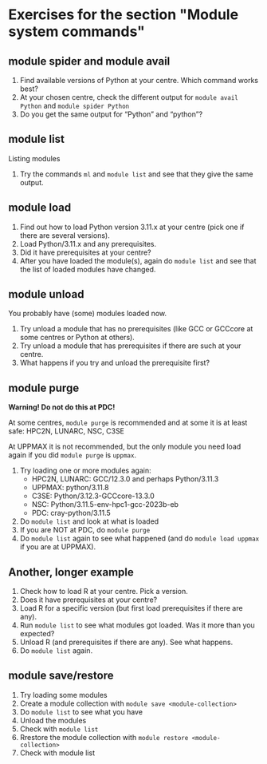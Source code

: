 # Exercises for the section "Module system commands" 

## module spider and module avail 

1. Find available versions of Python at your centre. Which command works best? 
2. At your chosen centre, check the different output for ``module avail Python`` and ``module spider Python``
3. Do you get the same output for “Python” and “python”?

## module list 

Listing modules 

1. Try the commands ``ml`` and ``module list`` and see that they give the same output. 

## module load 

1. Find out how to load Python version 3.11.x at your centre (pick one if there are several versions). 
2. Load Python/3.11.x and any prerequisites. 
3. Did it have prerequisites at your centre? 
4. After you have loaded the module(s), again do ``module list`` and see that the list of loaded modules have changed. 

## module unload 

You probably have (some) modules loaded now. 

1. Try unload a module that has no prerequisites (like GCC or GCCcore at some centres or Python at others). 
2. Try unload a module that has prerequisites if there are such at your centre. 
3. What happens if you try and unload the prerequisite first?

## module purge

**Warning! Do not do this at PDC!**

At some centres, ``module purge`` is recommended and at some it is at least safe: HPC2N, LUNARC, NSC, C3SE 

At UPPMAX it is not recommended, but the only module you need load again if you did ``module purge`` is ``uppmax``. 

1. Try loading one or more modules again: 
    - HPC2N, LUNARC: GCC/12.3.0 and perhaps Python/3.11.3
    - UPPMAX: python/3.11.8
    - C3SE: Python/3.12.3-GCCcore-13.3.0
    - NSC: Python/3.11.5-env-hpc1-gcc-2023b-eb
    - PDC: cray-python/3.11.5
2. Do ``module list`` and look at what is loaded 
3. If you are NOT at PDC, do ``module purge``
4. Do ``module list`` again to see what happened (and do ``module load uppmax`` if you are at UPPMAX). 

## Another, longer example 

1. Check how to load R at your centre. Pick a version.
2. Does it have prerequisites at your centre?
3. Load R for a specific version (but first load prerequisites if there are any).
4. Run ``module list`` to see what modules got loaded. Was it more than you expected?
5. Unload R (and prerequisites if there are any). See what happens.
6. Do ``module list`` again.

## module save/restore 

1. Try loading some modules
2. Create a module collection with ``module save <module-collection>``
3. Do ``module list`` to see what you have
4. Unload the modules
5. Check with ``module list``
6. Rrestore the module collection with ``module restore <module-collection>``
7. Check with module list 






